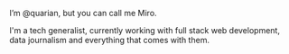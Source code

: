 I’m @quarian, but you can call me Miro.

I'm a tech generalist, currently working with full stack web development, data journalism and everything that comes with them.

<!---
quarian/quarian is a ✨ special ✨ repository because its `README.md` (this file) appears on your GitHub profile.
You can click the Preview link to take a look at your changes.
--->
